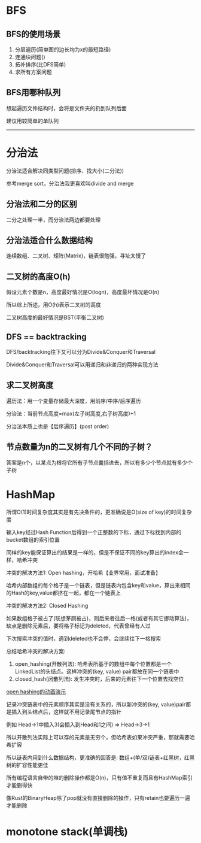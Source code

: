 # BFS

## BFS的使用场景

1. 分层遍历(简单图的边长均为x的最短路径)
2. 连通块问题()
3. 拓补排序(比DFS简单)
4. 求所有方案问题

## BFS用哪种队列

想起遍历文件结构时，会将是文件夹的扔到队列后面

建议用较简单的单队列

---

# 分治法

分治法适合解决同类型问题(排序、找大小(二分法))

参考merge sort，分治法我更喜欢叫divide and merge

## 分治法和二分的区别

二分之处理一半，而分治法两边都要处理

## 分治法适合什么数据结构

连续数组、二叉树、矩阵(Matrix)，链表很勉强，寻址太慢了

## 二叉树的高度O(h)

假设元素个数是n，高度最好情况是O(logn)，高度最坏情况是O(n)

所以综上所述，用O(h)表示二叉树的高度

二叉树高度的最好情况是BST(平衡二叉树)

## DFS == backtracking

DFS/backtracking往下又可以分为Divide&Conquer和Traversal

Divide&Conquer和Traversal可以用递归和非递归的两种实现方法

## 求二叉树高度

遍历法：用一个变量存储最大深度，用前序/中序/后序遍历

分治法：当前节点高度=max(左子树高度,右子树高度)+1

分治法本质上也是【后序遍历】(post order)

## 节点数量为n的二叉树有几个不同的子树？

答案是n个，以某点为根将它所有子节点囊括进去，所以有多少个节点就有多少个子树

# HashMap

所谓O(1)时间复杂度其实是有先决条件的，更准确说是O(size of key)的时间复杂度

输入key经过Hash Function后得到一个正整数的下标，通过下标找到内部的bucket数组的索引位置

同样的key能保证算出的结果是一样的，但是不保证不同的key算出的index会一样，哈希冲突

冲突的解决方法1: Open hashing，开哈希【业界常用，面试准备】

哈希内部数组的每个格子是一个链表，但是链表内包含key和value，算出来相同的Hash的key,value都挤在一起，都在一个链表上

冲突的解决方法2: Closed Hashing

如果数组格子被占了(联想茅厕被占)，则后来者往后一格(或者有其它挪动算法)，缺点是删除元素后，要将格子标记为deleted，代表曾经有人过

下次搜索冲突的值时，遇到deleted也不会停，会继续往下一格搜索

总结哈希冲突的解决方案:

1. open_hashing(开散列法): 哈希表所基于的数组中每个位置都是一个LinkedList的头结点。这样冲突的(key, value) pair都放在同一个链表中
2. closed_hash(闭散列法): 发生冲突时，后来的元素往下一个位置去找空位

[open hashing的动画演示](https://www.cs.usfca.edu/~galles/visualization/OpenHash.html)

记录冲突链表中的元素顺序其实是没有关系的，所以新冲突的(key, value)pair都是插入到头结点后，这样就不用记录尾节点的指针

例如 Head->1中插入3(会插入到Head和1之间)  =>  Head->3->1

所以开散列法实际上可以存的元素是无穷个，但哈希表如果冲突严重，那就需要哈希扩容

所以链表内用到什么数据结构，更准确的回答是: 数组+(单/双)链表+红黑树，红黑树的扩容性能更佳

所有编程语言自带的堆的删除操作都是O(n)，只有值不重复而且有HashMap索引才能删得快

像Rust的BinaryHeap除了pop就没有直接删除的操作，只有retain也要遍历一遍才能删除

# monotone stack(单调栈)
